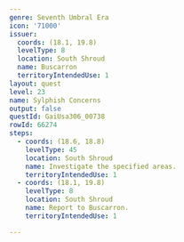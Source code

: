 ```yaml
---
genre: Seventh Umbral Era
icon: '71000'
issuer:
  coords: (18.1, 19.8)
  levelType: 8
  location: South Shroud
  name: Buscarron
  territoryIntendedUse: 1
layout: quest
level: 23
name: Sylphish Concerns
output: false
questId: GaiUsa306_00738
rowId: 66274
steps:
  - coords: (18.6, 18.8)
    levelType: 45
    location: South Shroud
    name: Investigate the specified areas.
    territoryIntendedUse: 1
  - coords: (18.1, 19.8)
    levelType: 8
    location: South Shroud
    name: Report to Buscarron.
    territoryIntendedUse: 1

---
```

